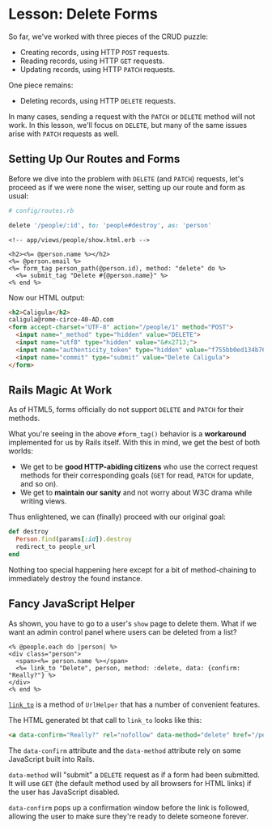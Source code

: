 # Lesson: Delete Forms

So far, we've worked with three pieces of the CRUD puzzle:

- Creating records, using HTTP `POST` requests.
- Reading records, using HTTP `GET` requests.
- Updating records, using HTTP `PATCH` requests.

One piece remains:

- Deleting records, using HTTP `DELETE` requests.

In many cases, sending a request with the `PATCH` or `DELETE` method will not work. In this lesson, we'll focus on `DELETE`, but many of the same issues arise with `PATCH` requests as well.

## Setting Up Our Routes and Forms

Before we dive into the problem with `DELETE` (and `PATCH`) requests, let's proceed as if we were none the wiser, setting up our route and form as usual:

```ruby
# config/routes.rb

delete '/people/:id', to: 'people#destroy', as: 'person'
```

```erb
<!-- app/views/people/show.html.erb -->

<h2><%= @person.name %></h2>
<%= @person.email %>
<%= form_tag person_path(@person.id), method: "delete" do %>
  <%= submit_tag "Delete #{@person.name}" %>
<% end %>
```

Now our HTML output:

```html
<h2>Caligula</h2>
caligula@rome-circe-40-AD.com
<form accept-charset="UTF-8" action="/people/1" method="POST">
  <input name="_method" type="hidden" value="DELETE">
  <input name="utf8" type="hidden" value="&#x2713;">
  <input name="authenticity_token" type="hidden" value="f755bb0ed134b76c432144748a6d4b7a7ddf2b71">
  <input name="commit" type="submit" value="Delete Caligula">
</form>
```

## Rails Magic At Work

As of HTML5, forms officially do not support `DELETE` and `PATCH` for their methods.

What you're seeing in the above `#form_tag()` behavior is a **workaround** implemented for us by Rails itself. With this in mind, we get the best of both worlds:

- We get to be **good HTTP-abiding citizens** who use the correct request methods for their corresponding goals (`GET` for read, `PATCH` for update, and so on).
- We get to **maintain our sanity** and not worry about W3C drama while writing views.

Thus enlightened, we can (finally) proceed with our original goal:

```ruby
def destroy
  Person.find(params[:id]).destroy
  redirect_to people_url
end
```

Nothing too special happening here except for a bit of method-chaining to immediately destroy the found instance.

## Fancy JavaScript Helper

As shown, you have to go to a user's `show` page to delete them. What if we want an admin control panel where users can be deleted from a list?

```erb
<% @people.each do |person| %>
<div class="person">
  <span><%= person.name %></span>
  <%= link_to "Delete", person, method: :delete, data: {confirm: "Really?"} %>
</div>
<% end %>
```

[`link_to`](http://api.rubyonrails.org/classes/ActionView/Helpers/UrlHelper.html#method-i-link_to) is a method of `UrlHelper` that has a number of convenient features.

The HTML generated bt that call to `link_to` looks like this:

```html
<a data-confirm="Really?" rel="nofollow" data-method="delete" href="/people/1">Delete</a>
```

The `data-confirm` attribute and the `data-method` attribute rely on some JavaScript built into Rails.

`data-method` will "submit" a `DELETE` request as if a form had been submitted. It will use `GET` (the default method used by all browsers for HTML links) if the user has JavaScript disabled.

`data-confirm` pops up a confirmation window before the link is followed, allowing the user to make sure they're ready to delete someone forever.